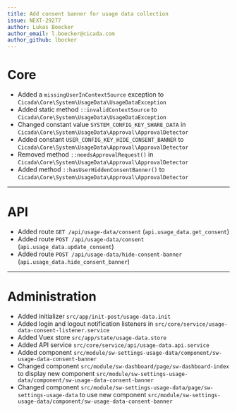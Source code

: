 ```yaml
---
title: Add consent banner for usage data collection
issue: NEXT-29277
author: Lukas Boecker
author_email: l.boecker@cicada.com
author_github: lbocker
---
```

# Core
* Added a `missingUserInContextSource` exception to `Cicada\Core\System\UsageData\UsageDataException`
* Added static method `::invalidContextSource` to `Cicada\Core\System\UsageData\UsageDataException`
* Changed constant value `SYSTEM_CONFIG_KEY_SHARE_DATA` in `Cicada\Core\System\UsageData\Approval\ApprovalDetector`
* Added constant `USER_CONFIG_KEY_HIDE_CONSENT_BANNER` to `Cicada\Core\System\UsageData\Approval\ApprovalDetector`
* Removed method `::needsApprovalRequest()` in `Cicada\Core\System\UsageData\Approval\ApprovalDetector`
* Added method `::hasUserHiddenConsentBanner()` to `Cicada\Core\System\UsageData\Approval\ApprovalDetector`
___
# API
* Added route `GET /api/usage-data/consent` (`api.usage_data.get_consent`)
* Added route `POST /api/usage-data/consent` (`api.usage_data.update_consent`)
* Added route `POST /api/usage-data/hide-consent-banner` (`api.usage_data.hide_consent_banner`)
___
# Administration
* Added initializer `src/app/init-post/usage-data.init`
* Added login and logout notification listeners in `src/core/service/usage-data-consent-listener.service`
* Added Vuex store `src/app/state/usage-data.store`
* Added API service `src/core/service/api/usage-data.api.service`
* Added component `src/module/sw-settings-usage-data/component/sw-usage-data-consent-banner`
* Changed component `src/module/sw-dashboard/page/sw-dashboard-index` to display new component `src/module/sw-settings-usage-data/component/sw-usage-data-consent-banner`
* Changed component `src/module/sw-settings-usage-data/page/sw-settings-usage-data` to use new component `src/module/sw-settings-usage-data/component/sw-usage-data-consent-banner`

